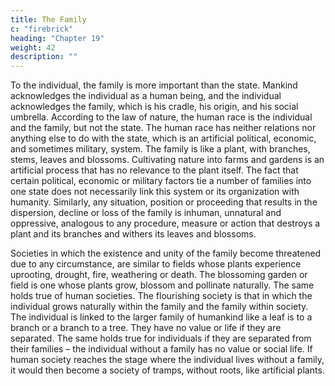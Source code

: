 ```yaml
---
title: The Family
c: "firebrick"
heading: "Chapter 19"
weight: 42
description: ""
---
```




To the individual, the family is more important than the state.
Mankind acknowledges the individual as a human being, and
the individual acknowledges the family, which is his cradle, his
origin, and his social umbrella. According to the law of nature,
the human race is the individual and the family, but not the
state. The human race has neither relations nor anything else
to do with the state, which is an artificial political, economic,
and sometimes military, system. The family is like a plant, with
branches, stems, leaves and blossoms. Cultivating nature into
farms and gardens is an artificial process that has no relevance
to the plant itself. The fact that certain political, economic or
military factors tie a number of families into one state does not
necessarily link this system or its organization with humanity.
Similarly, any situation, position or proceeding that results in the
dispersion, decline or loss of the family is inhuman, unnatural
and oppressive, analogous to any procedure, measure or action
that destroys a plant and its branches and withers its leaves and
blossoms.

Societies in which the existence and unity of the family become threatened due to any circumstance, are similar to fields
whose plants experience uprooting, drought, fire, weathering or
death. The blossoming garden or field is one whose plants grow,
blossom and pollinate naturally. The same holds true of human societies. The flourishing society is that in which the individual grows naturally within the family and the family within society.
The individual is linked to the larger family of humankind like
a leaf is to a branch or a branch to a tree. They have no value or
life if they are separated. The same holds true for individuals if
they are separated from their families – the individual without
a family has no value or social life. If human society reaches the
stage where the individual lives without a family, it would then
become a society of tramps, without roots, like artificial plants.

